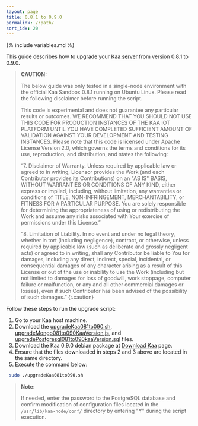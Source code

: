 ```yaml
---
layout: page
title: 0.8.1 to 0.9.0
permalink: /:path/
sort_idx: 20
---
```


{% include variables.md %}

This guide describes how to upgrade your [Kaa server]({{root_url}}Glossary/#kaa-server) from version 0.8.1 to 0.9.0.

>**CAUTION:**
>
>The below guide was only tested in a single-node environment with the official Kaa Sandbox 0.8.1 running on Ubuntu Linux.
>Please read the following disclaimer before running the script.
>
>This code is experimental and does not guarantee any particular results or outcomes.
>WE RECOMMEND THAT YOU SHOULD NOT USE THIS CODE FOR PRODUCTION INSTANCES OF THE KAA IOT PLATFORM UNTIL YOU HAVE COMPLETED SUFFICIENT AMOUNT OF VALIDATION AGAINST YOUR DEVELOPMENT AND TESTING INSTANCES.
>Please note that this code is licensed under Apache License Version 2.0, which governs the terms and conditions for its use, reproduction, and distribution, and states the following:
>
>“7. Disclaimer of Warranty.
>Unless required by applicable law or agreed to in writing, Licensor provides the Work (and each Contributor provides its Contributions) on an "AS IS" BASIS, WITHOUT WARRANTIES OR CONDITIONS OF ANY KIND, either express or implied, including, without limitation, any warranties or conditions of TITLE, NON-INFRINGEMENT, MERCHANTABILITY, or FITNESS FOR A PARTICULAR PURPOSE.
>You are solely responsible for determining the appropriateness of using or redistributing the Work and assume any risks associated with Your exercise of permissions under this License.”
>
>“8. Limitation of Liability.
>In no event and under no legal theory, whether in tort (including negligence), contract, or otherwise, unless required by applicable law (such as deliberate and grossly negligent acts) or agreed to in writing, shall any Contributor be liable to You for damages, including any direct, indirect, special, incidental, or consequential damages of any character arising as a result of this License or out of the use or inability to use the Work (including but not limited to damages for loss of goodwill, work stoppage, computer failure or malfunction, or any and all other commercial damages or losses), even if such Contributor has been advised of the possibility of such damages.”
{:.caution}

Follow these steps to run the upgrade script:

1. Go to your Kaa host machine.
2. Download the [upgradeKaa081to090.sh]({{github_url_raw}}server/upgrade/data-migration-0.8.1-0.9.0/upgradeKaa081to090.sh), [upgradeMongo081to090KaaVersion.js]({{github_url_raw}}server/upgrade/data-migration-0.8.1-0.9.0/upgradeMongo081to090KaaVersion.js), and [upgradePostgresql081to090kaaVersion.sql]({{github_url_raw}}server/upgrade/data-migration-0.8.1-0.9.0/upgradePostgresql081to090kaaVersion.sql) files.
3. Download the Kaa 0.9.0 debian package at [Download Kaa](http://www.kaaproject.org/download-kaa/) page.
4. Ensure that the files downloaded in steps 2 and 3 above are located in the same directory.
5. Execute the command below:

```bash
 sudo ./upgradeKaa081to090.sh
```

>**Note:**
>
>If needed, enter the password to the PostgreSQL database and confirm modification of configuration files located in the `/usr/lib/kaa-node/conf/` directory by entering "Y" during the script execution.
